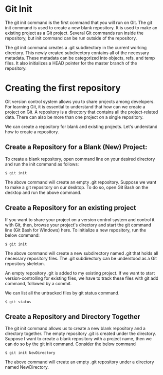 # Git Init
The git init command is the first command that you will run on Git. The git init command is used to create a new blank repository. It is used to make an existing project as a Git project. Several Git commands run inside the repository, but init command can be run outside of the repository.

The git init command creates a .git subdirectory in the current working directory. This newly created subdirectory contains all of the necessary metadata. These metadata can be categorized into objects, refs, and temp files. It also initializes a HEAD pointer for the master branch of the repository.

# Creating the first repository
Git version control system allows you to share projects among developers. For learning Git, it is essential to understand that how can we create a project on Git. A repository is a directory that contains all the project-related data. There can also be more than one project on a single repository.

We can create a repository for blank and existing projects. Let's understand how to create a repository.

## Create a Repository for a Blank (New) Project:
To create a blank repository, open command line on your desired directory and run the init command as follows:
```
$ git init  
```
The above command will create an empty .git repository. Suppose we want to make a git repository on our desktop. To do so, open Git Bash on the desktop and run the above command.

## Create a Repository for an existing project
If you want to share your project on a version control system and control it with Git, then, browse your project's directory and start the git command line (Git Bash for Windows) here. To initialize a new repository, run the below command:

```
$ git init  
```

The above command will create a new subdirectory named .git that holds all necessary repository files. The .git subdirectory can be understood as a Git repository skeleton.

An empty repository .git is added to my existing project. If we want to start version-controlling for existing files, we have to track these files with git add command, followed by a commit.

We can list all the untracked files by git status command.
```
$ git status    
```

## Create a Repository and Directory Together
The git init command allows us to create a new blank repository and a directory together. The empty repository .git is created under the directory. Suppose I want to create a blank repository with a project name, then we can do so by the git init command. Consider the below command
```
$ git init NewDirectory  
```
The above command will create an empty .git repository under a directory named NewDirectory.
